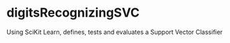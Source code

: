 # digitsRecognizingSVC
 Using SciKit Learn, defines, tests and evaluates a Support Vector Classifier

